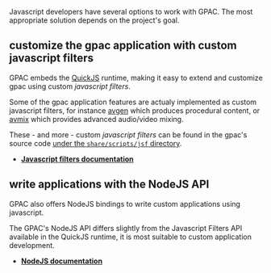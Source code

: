 
Javascript developers have several options to work with GPAC. 
The most appropriate solution depends on the project's goal.

## customize the gpac application with custom javascript filters

GPAC embeds the [QuickJS](https://bellard.org/quickjs/) runtime, making it easy to extend and customize gpac using custom *javascript filters*.

Some of the gpac application features are actualy implemented as custom javascript filters, for instance [avgen](Filters/avgen) which produces procedural content, or [avmix](Filters/avmix) which provides advanced audio/video mixing. 

These - and more - custom *javascript filters* can be found in the gpac's source code [under the `share/scripts/jsf` directory](https://github.com/gpac/gpac/tree/master/share/scripts/jsf).

- **[Javascript filters documentation](Howtos/jsf/jsfilter)**


## write applications with the NodeJS API

GPAC also offers NodeJS bindings to write custom applications using javascript.

The GPAC's NodeJS API differs slightly from the Javascript Filters API available in the QuickJS runtime, it is most suitable to custom application development.

- **[NodeJS documentation](Howtos/nodejs)**
